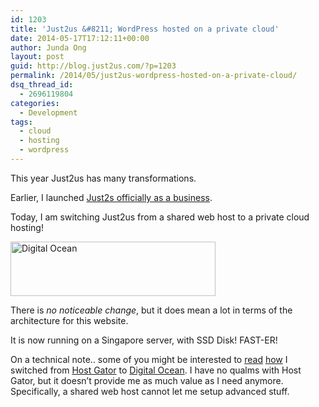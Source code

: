```yaml
---
id: 1203
title: 'Just2us &#8211; WordPress hosted on a private cloud'
date: 2014-05-17T17:12:11+00:00
author: Junda Ong
layout: post
guid: http://blog.just2us.com/?p=1203
permalink: /2014/05/just2us-wordpress-hosted-on-a-private-cloud/
dsq_thread_id:
  - 2696119804
categories:
  - Development
tags:
  - cloud
  - hosting
  - wordpress
---
```

This year Just2us has many transformations.

Earlier, I launched <a href="http://blog.just2us.com/2014/04/officially-launching-just2us-as-a-business/" onclick="__gaTracker('send', 'event', 'outbound-article', 'http://blog.just2us.com/2014/04/officially-launching-just2us-as-a-business/', 'Just2s officially as a business');" title="Officially Launching Just2us, as a Business"  target="_blank">Just2s officially as a business</a>.

Today, I am switching Just2us from a shared web host to a private cloud hosting!

<a href="https://www.digitalocean.com/?refcode=69baaaf5a07b" onclick="__gaTracker('send', 'event', 'outbound-article', 'https://www.digitalocean.com/?refcode=69baaaf5a07b', '');"><img class="aligncenter wp-image-1206 size-full" src="http://blog.just2us.com/wp-content/uploads/2014/05/Unknown.jpeg" alt="Digital Ocean" width="328" height="87" srcset="http://blog.just2us.com/wp-content/uploads/2014/05/Unknown-300x79.jpeg 300w, http://blog.just2us.com/wp-content/uploads/2014/05/Unknown-200x53.jpeg 200w, http://blog.just2us.com/wp-content/uploads/2014/05/Unknown.jpeg 328w" sizes="(max-width: 328px) 100vw, 328px" /></a>

There is _no noticeable change_, but it does mean a lot in terms of the architecture for this website.

It is now running on a Singapore server, with SSD Disk! FAST-ER!

On a technical note.. some of you might be interested to <a href="http://samwize.com/2014/05/16/migrating-from-shared-webhost-to-vps-for-wordpress/" onclick="__gaTracker('send', 'event', 'outbound-article', 'http://samwize.com/2014/05/16/migrating-from-shared-webhost-to-vps-for-wordpress/', 'read');" target="_blank">read</a> <a href="http://samwize.com/2014/05/17/how-to-setup-multiple-wordpress-or-domain-with-1-server-instance/" onclick="__gaTracker('send', 'event', 'outbound-article', 'http://samwize.com/2014/05/17/how-to-setup-multiple-wordpress-or-domain-with-1-server-instance/', 'how');" target="_blank">how</a> I switched from <a href="http://hostgator.com/" onclick="__gaTracker('send', 'event', 'outbound-article', 'http://hostgator.com/', 'Host Gator');" target="_blank">Host Gator</a> to <a href="https://www.digitalocean.com/?refcode=69baaaf5a07b" onclick="__gaTracker('send', 'event', 'outbound-article', 'https://www.digitalocean.com/?refcode=69baaaf5a07b', 'Digital Ocean');" target="_blank">Digital Ocean</a>. I have no qualms with Host Gator, but it doesn&#8217;t provide me as much value as I need anymore. Specifically, a shared web host cannot let me setup advanced stuff.

&nbsp;

<div style="font-size:0px;height:0px;line-height:0px;margin:0;padding:0;clear:both">
</div>
